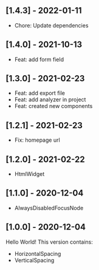 ## [1.4.3] - 2022-01-11

- Chore: Update dependencies

## [1.4.0] - 2021-10-13

- Feat: add form field

## [1.3.0] - 2021-02-23

- Feat: add export file
- Feat: add analyzer in project
- Feat: created new components

## [1.2.1] - 2021-02-23

- Fix: homepage url

## [1.2.0] - 2021-02-22

- HtmlWidget

## [1.1.0] - 2020-12-04

- AlwaysDisabledFocusNode

## [1.0.0] - 2020-12-04

Hello World! This version contains:

- HorizontalSpacing
- VerticalSpacing
